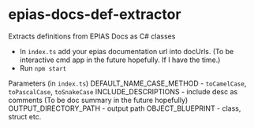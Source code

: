 # epias-docs-def-extractor
Extracts definitions from EPIAS Docs as C# classes

- In `index.ts` add your epias documentation url into docUrls. (To be interactive cmd app in the future hopefully. If I have the time.)
- Run `npm start`

Parameters (in `index.ts`)
DEFAULT_NAME_CASE_METHOD - `toCamelCase`, `toPascalCase`, `toSnakeCase`
INCLUDE_DESCRIPTIONS - include desc as comments (To be doc summary in the future hopefully)
OUTPUT_DIRECTORY_PATH - output path
OBJECT_BLUEPRINT - class, struct etc.

